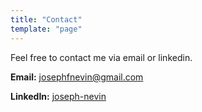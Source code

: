 ```yaml
---
title: "Contact"
template: "page"
---
```


Feel free to contact me via email or linkedin.

**Email:**  <josephfnevin@gmail.com>

**LinkedIn:**  [joseph-nevin](https://www.linkedin.com/in/joseph-nevin-2a0b56113/)